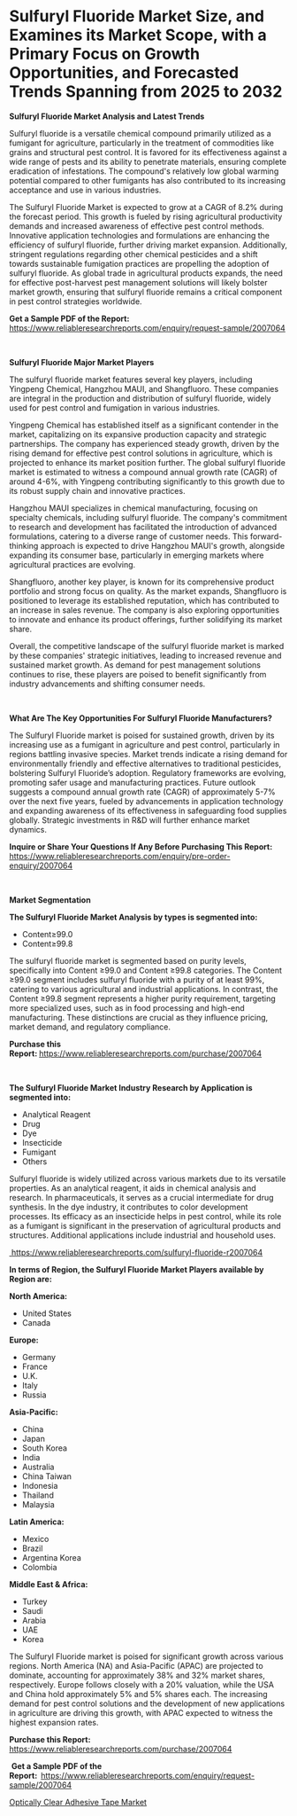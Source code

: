 <p><h1>Sulfuryl Fluoride Market Size, and Examines its Market Scope, with a Primary Focus on Growth Opportunities, and Forecasted Trends Spanning from 2025 to 2032</h1></p><p><strong>Sulfuryl Fluoride Market Analysis and Latest Trends</strong></p>
<p><p>Sulfuryl fluoride is a versatile chemical compound primarily utilized as a fumigant for agriculture, particularly in the treatment of commodities like grains and structural pest control. It is favored for its effectiveness against a wide range of pests and its ability to penetrate materials, ensuring complete eradication of infestations. The compound's relatively low global warming potential compared to other fumigants has also contributed to its increasing acceptance and use in various industries.</p><p>The Sulfuryl Fluoride Market is expected to grow at a CAGR of 8.2% during the forecast period. This growth is fueled by rising agricultural productivity demands and increased awareness of effective pest control methods. Innovative application technologies and formulations are enhancing the efficiency of sulfuryl fluoride, further driving market expansion. Additionally, stringent regulations regarding other chemical pesticides and a shift towards sustainable fumigation practices are propelling the adoption of sulfuryl fluoride. As global trade in agricultural products expands, the need for effective post-harvest pest management solutions will likely bolster market growth, ensuring that sulfuryl fluoride remains a critical component in pest control strategies worldwide.</p></p>
<p><strong>Get a Sample PDF of the Report:&nbsp;</strong> <a href="https://www.reliableresearchreports.com/enquiry/request-sample/2007064?utm_campaign=3190&utm_medium=2&utm_source=Github&utm_content=ia&utm_term=31032025&utm_id=sulfuryl-fluoride">https://www.reliableresearchreports.com/enquiry/request-sample/2007064</a></p>
<p>&nbsp;</p>
<p><strong>Sulfuryl Fluoride Major Market Players</strong></p>
<p><p>The sulfuryl fluoride market features several key players, including Yingpeng Chemical, Hangzhou MAUI, and Shangfluoro. These companies are integral in the production and distribution of sulfuryl fluoride, widely used for pest control and fumigation in various industries.</p><p>Yingpeng Chemical has established itself as a significant contender in the market, capitalizing on its expansive production capacity and strategic partnerships. The company has experienced steady growth, driven by the rising demand for effective pest control solutions in agriculture, which is projected to enhance its market position further. The global sulfuryl fluoride market is estimated to witness a compound annual growth rate (CAGR) of around 4-6%, with Yingpeng contributing significantly to this growth due to its robust supply chain and innovative practices.</p><p>Hangzhou MAUI specializes in chemical manufacturing, focusing on specialty chemicals, including sulfuryl fluoride. The company's commitment to research and development has facilitated the introduction of advanced formulations, catering to a diverse range of customer needs. This forward-thinking approach is expected to drive Hangzhou MAUI's growth, alongside expanding its consumer base, particularly in emerging markets where agricultural practices are evolving.</p><p>Shangfluoro, another key player, is known for its comprehensive product portfolio and strong focus on quality. As the market expands, Shangfluoro is positioned to leverage its established reputation, which has contributed to an increase in sales revenue. The company is also exploring opportunities to innovate and enhance its product offerings, further solidifying its market share.</p><p>Overall, the competitive landscape of the sulfuryl fluoride market is marked by these companies' strategic initiatives, leading to increased revenue and sustained market growth. As demand for pest management solutions continues to rise, these players are poised to benefit significantly from industry advancements and shifting consumer needs.</p></p>
<p>&nbsp;</p>
<p><strong>What Are The Key Opportunities For Sulfuryl Fluoride Manufacturers?</strong></p>
<p><p>The Sulfuryl Fluoride market is poised for sustained growth, driven by its increasing use as a fumigant in agriculture and pest control, particularly in regions battling invasive species. Market trends indicate a rising demand for environmentally friendly and effective alternatives to traditional pesticides, bolstering Sulfuryl Fluoride’s adoption. Regulatory frameworks are evolving, promoting safer usage and manufacturing practices. Future outlook suggests a compound annual growth rate (CAGR) of approximately 5-7% over the next five years, fueled by advancements in application technology and expanding awareness of its effectiveness in safeguarding food supplies globally. Strategic investments in R&D will further enhance market dynamics.</p></p>
<p><strong>Inquire or Share Your Questions If Any Before Purchasing This Report:</strong> <a href="https://www.reliableresearchreports.com/enquiry/pre-order-enquiry/2007064?utm_campaign=3190&utm_medium=2&utm_source=Github&utm_content=ia&utm_term=31032025&utm_id=sulfuryl-fluoride">https://www.reliableresearchreports.com/enquiry/pre-order-enquiry/2007064</a></p>
<p>&nbsp;</p>
<p><strong>Market Segmentation</strong></p>
<p><strong>The Sulfuryl Fluoride Market Analysis by types is segmented into:</strong></p>
<p><ul><li>Content≥99.0</li><li>Content≥99.8</li></ul></p>
<p><p>The sulfuryl fluoride market is segmented based on purity levels, specifically into Content ≥99.0 and Content ≥99.8 categories. The Content ≥99.0 segment includes sulfuryl fluoride with a purity of at least 99%, catering to various agricultural and industrial applications. In contrast, the Content ≥99.8 segment represents a higher purity requirement, targeting more specialized uses, such as in food processing and high-end manufacturing. These distinctions are crucial as they influence pricing, market demand, and regulatory compliance.</p></p>
<p><strong>Purchase this Report:&nbsp;</strong><a href="https://www.reliableresearchreports.com/purchase/2007064?utm_campaign=3190&utm_medium=2&utm_source=Github&utm_content=ia&utm_term=31032025&utm_id=sulfuryl-fluoride">https://www.reliableresearchreports.com/purchase/2007064</a></p>
<p>&nbsp;</p>
<p><strong>The Sulfuryl Fluoride Market Industry Research by Application is segmented into:</strong></p>
<p><ul><li>Analytical Reagent</li><li>Drug</li><li>Dye</li><li>Insecticide</li><li>Fumigant</li><li>Others</li></ul></p>
<p><p>Sulfuryl fluoride is widely utilized across various markets due to its versatile properties. As an analytical reagent, it aids in chemical analysis and research. In pharmaceuticals, it serves as a crucial intermediate for drug synthesis. In the dye industry, it contributes to color development processes. Its efficacy as an insecticide helps in pest control, while its role as a fumigant is significant in the preservation of agricultural products and structures. Additional applications include industrial and household uses.</p></p>
<p><a href="https://www.reliableresearchreports.com/sulfuryl-fluoride-r2007064?utm_campaign=3190&utm_medium=2&utm_source=Github&utm_content=ia&utm_term=31032025&utm_id=sulfuryl-fluoride">&nbsp;https://www.reliableresearchreports.com/sulfuryl-fluoride-r2007064</a></p>
<p><strong>In terms of Region, the Sulfuryl Fluoride Market Players available by Region are:</strong></p>
<p>
    <p> <strong> North America: </strong>
        <ul>
            <li>United States</li>
            <li>Canada</li>
        </ul>
        </p> 
    <p> <strong> Europe: </strong>
        <ul>
            <li>Germany</li>
            <li>France</li>
            <li>U.K.</li>
            <li>Italy</li>
            <li>Russia</li>
        </ul>
        </p> 
    <p> <strong> Asia-Pacific: </strong>
        <ul>
            <li>China</li>
            <li>Japan</li>
            <li>South Korea</li>
            <li>India</li>
            <li>Australia</li>
            <li>China Taiwan</li>
            <li>Indonesia</li>
            <li>Thailand</li>
            <li>Malaysia</li>
        </ul>
        </p> 
    <p> <strong> Latin America: </strong>
        <ul>
            <li>Mexico</li>
            <li>Brazil</li>
            <li>Argentina Korea</li>
            <li>Colombia</li>
        </ul>
        </p> 
    <p> <strong> Middle East & Africa: </strong>
        <ul>
            <li>Turkey</li>
            <li>Saudi</li>
            <li>Arabia</li>
            <li>UAE</li>
            <li>Korea</li>
        </ul>
    </p>
    </p>
<p><p>The Sulfuryl Fluoride market is poised for significant growth across various regions. North America (NA) and Asia-Pacific (APAC) are projected to dominate, accounting for approximately 38% and 32% market shares, respectively. Europe follows closely with a 20% valuation, while the USA and China hold approximately 5% and 5% shares each. The increasing demand for pest control solutions and the development of new applications in agriculture are driving this growth, with APAC expected to witness the highest expansion rates.</p></p>
<p><strong>Purchase this Report: </strong><a href="https://www.reliableresearchreports.com/purchase/2007064?utm_campaign=3190&utm_medium=2&utm_source=Github&utm_content=ia&utm_term=31032025&utm_id=sulfuryl-fluoride">https://www.reliableresearchreports.com/purchase/2007064</a></p>
<p>&nbsp;<strong>Get a Sample PDF of the Report:&nbsp;&nbsp;</strong><a href="https://www.reliableresearchreports.com/enquiry/request-sample/2007064?utm_campaign=3190&utm_medium=2&utm_source=Github&utm_content=ia&utm_term=31032025&utm_id=sulfuryl-fluoride">https://www.reliableresearchreports.com/enquiry/request-sample/2007064</a></p>
<p><strong></strong></p>
<p><p><a href="https://github.com/hunanuzmez/Market-Research-Report-List-1/blob/main/optically-clear-adhesive-tape-market.md?utm_campaign=3190&utm_medium=2&utm_source=Github&utm_content=ia&utm_term=31032025&utm_id=sulfuryl-fluoride">Optically Clear Adhesive Tape Market</a></p></p>
